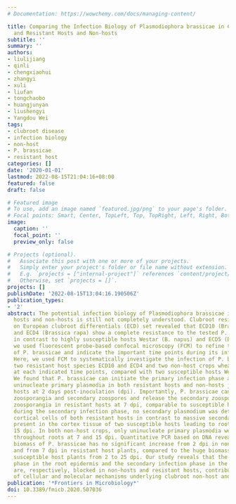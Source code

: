 ```yaml
---
# Documentation: https://wowchemy.com/docs/managing-content/

title: Comparing the Infection Biology of Plasmodiophora brassicae in Clubroot Susceptible
  and Resistant Hosts and Non-hosts
subtitle: ''
summary: ''
authors:
- liulijiang
- qinli
- chengxiaohui
- zhangyi
- xuli
- liufan
- tongchaobo
- huangjunyan
- liushengyi
- Yangdou Wei
tags:
- clubroot disease
- infection biology
- non-host
- P. brassicae
- resistant host
categories: []
date: '2020-01-01'
lastmod: 2022-08-15T21:04:16+08:00
featured: false
draft: false

# Featured image
# To use, add an image named `featured.jpg/png` to your page's folder.
# Focal points: Smart, Center, TopLeft, Top, TopRight, Left, Right, BottomLeft, Bottom, BottomRight.
image:
  caption: ''
  focal_point: ''
  preview_only: false

# Projects (optional).
#   Associate this post with one or more of your projects.
#   Simply enter your project's folder or file name without extension.
#   E.g. `projects = ["internal-project"]` references `content/project/deep-learning/index.md`.
#   Otherwise, set `projects = []`.
projects: []
publishDate: '2022-08-15T13:04:16.190506Z'
publication_types:
- '2'
abstract: The potential infection biology of Plasmodiophora brassicae in resistant
  hosts and non-hosts is still not completely understood. Clubroot resistance assay
  on European clubroot differentials (ECD) set revealed that ECD10 (Brassica napus)
  and ECD4 (Brassica rapa) show a complete resistance to the tested P. brassicae isolate
  in contrast to highly susceptible hosts Westar (B. napus) and ECD5 (B. rapa). Previously,
  we used fluorescent probe-based confocal microscopy (FCM) to refine the life cycle
  of P. brassicae and indicate the important time points during its infection in Arabidopsis.
  Here, we used FCM to systematically investigate the infection of P. brassicae in
  two resistant host species ECD10 and ECD4 and two non-host crops wheat and barley
  at each indicated time points, compared with two susceptible hosts Westar and ECD5.
  We found that P. brassicae can initiate the primary infection phase and produce
  uninucleate primary plasmodia in both resistant hosts and non-hosts just like susceptible
  hosts at 2 days post-inoculation (dpi). Importantly, P. brassicae can develop into
  zoosporangia and secondary zoospores and release the secondary zoospores from the
  zoosporangia in resistant hosts at 7 dpi, comparable to susceptible hosts. However,
  during the secondary infection phase, no secondary plasmodium was detected in the
  cortical cells of both resistant hosts in contrast to massive secondary plasmodia
  present in the cortex tissue of two susceptible hosts leading to root swelling at
  15 dpi. In both non-host crops, only uninucleate primary plasmodia were observed
  throughout roots at 7 and 15 dpi. Quantitative PCR based on DNA revealed that the
  biomass of P. brassicae has no significant increase from 2 dpi in non-host plants
  and from 7 dpi in resistant host plants, compared to the huge biomass increase in
  susceptible host plants from 2 to 25 dpi. Our study reveals that the primary infection
  phase in the root epidermis and the secondary infection phase in the cortex tissue
  are, respectively, blocked in non-hosts and resistant hosts, contributing to understanding
  of cellular and molecular mechanisms underlying clubroot non-host and host resistance.
publication: '*Frontiers in Microbiology*'
doi: 10.3389/fmicb.2020.507036
---
```

